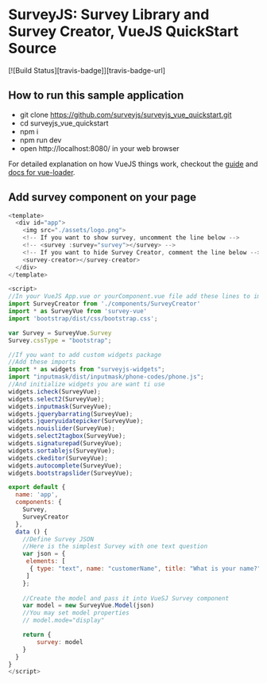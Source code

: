 # SurveyJS: Survey Library and Survey Creator, VueJS QuickStart Source
[![Build Status][travis-badge]][travis-badge-url]

## How to run this sample application
 - git clone https://github.com/surveyjs/surveyjs_vue_quickstart.git
 - cd surveyjs_vue_quickstart
 - npm i
 - npm run dev
 - open http://localhost:8080/ in your web browser


For detailed explanation on how VueJS things work, checkout the [guide](http://vuejs-templates.github.io/webpack/) and [docs for vue-loader](http://vuejs.github.io/vue-loader).

## Add survey component on your page
```JavaScript
<template>
  <div id="app">
    <img src="./assets/logo.png">
    <!-- If you want to show survey, uncomment the line below -->
    <!-- <survey :survey="survey"></survey> -->
    <!-- If you want to hide Survey Creator, comment the line below -->
    <survey-creator></survey-creator>
  </div>
</template>

<script>
//In your VueJS App.vue or yourComponent.vue file add these lines to import
import SurveyCreator from './components/SurveyCreator'
import * as SurveyVue from 'survey-vue'
import 'bootstrap/dist/css/bootstrap.css';

var Survey = SurveyVue.Survey
Survey.cssType = "bootstrap";

//If you want to add custom widgets package
//Add these imports
import * as widgets from "surveyjs-widgets";
import "inputmask/dist/inputmask/phone-codes/phone.js";
//And initialize widgets you are want ti use
widgets.icheck(SurveyVue);
widgets.select2(SurveyVue);
widgets.inputmask(SurveyVue);
widgets.jquerybarrating(SurveyVue);
widgets.jqueryuidatepicker(SurveyVue);
widgets.nouislider(SurveyVue);
widgets.select2tagbox(SurveyVue);
widgets.signaturepad(SurveyVue);
widgets.sortablejs(SurveyVue);
widgets.ckeditor(SurveyVue);
widgets.autocomplete(SurveyVue);
widgets.bootstrapslider(SurveyVue);

export default {
  name: 'app',
  components: {
    Survey,
    SurveyCreator
  },
  data () {
    //Define Survey JSON
    //Here is the simplest Survey with one text question
    var json = {
     elements: [
      { type: "text", name: "customerName", title: "What is your name?", isRequired: true}
     ]
    };
    
    //Create the model and pass it into VueSJ Survey component
    var model = new SurveyVue.Model(json)
    //You may set model properties
    // model.mode="display"

    return {
        survey: model
    }
  }
}
</script>
```
